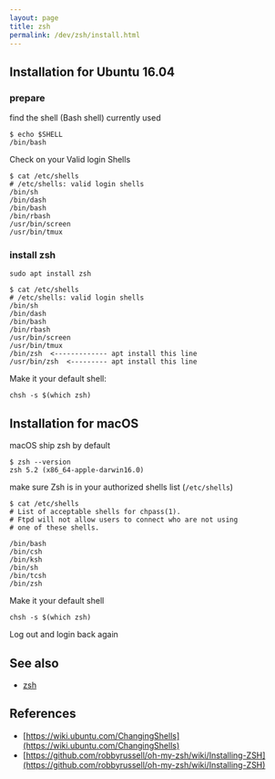 ```yaml
---
layout: page
title: zsh
permalink: /dev/zsh/install.html
---
```


## Installation for Ubuntu 16.04

### prepare

find the shell (Bash shell) currently used

```
$ echo $SHELL
/bin/bash
```

Check on your Valid login Shells

```
$ cat /etc/shells
# /etc/shells: valid login shells
/bin/sh
/bin/dash
/bin/bash
/bin/rbash
/usr/bin/screen
/usr/bin/tmux
```

### install zsh

```
sudo apt install zsh
```

```
$ cat /etc/shells
# /etc/shells: valid login shells
/bin/sh
/bin/dash
/bin/bash
/bin/rbash
/usr/bin/screen
/usr/bin/tmux
/bin/zsh  <------------- apt install this line
/usr/bin/zsh  <--------- apt install this line
```

Make it your default shell:

```
chsh -s $(which zsh)
```

## Installation for macOS

macOS ship zsh by default

```
$ zsh --version
zsh 5.2 (x86_64-apple-darwin16.0)
```

make sure Zsh is in your authorized shells list (`/etc/shells`)

```
$ cat /etc/shells
# List of acceptable shells for chpass(1).
# Ftpd will not allow users to connect who are not using
# one of these shells.

/bin/bash
/bin/csh
/bin/ksh
/bin/sh
/bin/tcsh
/bin/zsh
```

Make it your default shell

```
chsh -s $(which zsh)
```

Log out and login back again

## See also

- [zsh](/dev/zsh/index.html)

## References

- [https://wiki.ubuntu.com/ChangingShells](https://wiki.ubuntu.com/ChangingShells)
- [https://github.com/robbyrussell/oh-my-zsh/wiki/Installing-ZSH](https://github.com/robbyrussell/oh-my-zsh/wiki/Installing-ZSH)
